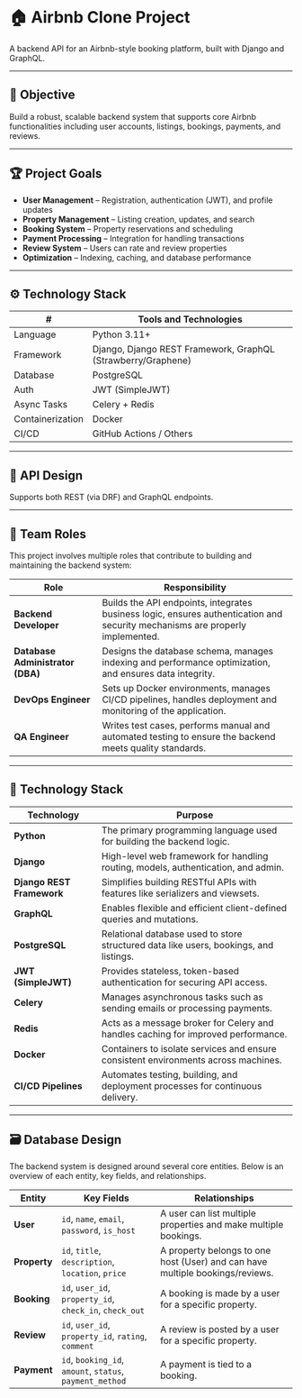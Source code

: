 # 🏠 Airbnb Clone Project

A backend API for an Airbnb-style booking platform, built with Django and GraphQL.

---

## 🚀 Objective

Build a robust, scalable backend system that supports core Airbnb functionalities including user accounts, listings, bookings, payments, and reviews.

---

## 🏆 Project Goals

- **User Management** – Registration, authentication (JWT), and profile updates
- **Property Management** – Listing creation, updates, and search
- **Booking System** – Property reservations and scheduling
- **Payment Processing** – Integration for handling transactions
- **Review System** – Users can rate and review properties
- **Optimization** – Indexing, caching, and database performance

---

## ⚙️ Technology Stack

| #            | Tools and Technologies    |
|--------------|---------------------------|
| Language     | Python 3.11+              |
| Framework    | Django, Django REST Framework, GraphQL (Strawberry/Graphene) |
| Database     | PostgreSQL                |
| Auth         | JWT (SimpleJWT)           |
| Async Tasks  | Celery + Redis            |
| Containerization | Docker                |
| CI/CD        | GitHub Actions / Others   |

---

## 📖 API Design

Supports both REST (via DRF) and GraphQL endpoints.

---

## 👥 Team Roles

This project involves multiple roles that contribute to building and maintaining the backend system:

| Role                | Responsibility                                                                 |
|---------------------|----------------------------------------------------------------------------------|
| **Backend Developer**     | Builds the API endpoints, integrates business logic, ensures authentication and security mechanisms are properly implemented. |
| **Database Administrator (DBA)** | Designs the database schema, manages indexing and performance optimization, and ensures data integrity. |
| **DevOps Engineer**        | Sets up Docker environments, manages CI/CD pipelines, handles deployment and monitoring of the application. |
| **QA Engineer**            | Writes test cases, performs manual and automated testing to ensure the backend meets quality standards. |

---

## 🧱 Technology Stack

| Technology       | Purpose                                                                                  |
|------------------|------------------------------------------------------------------------------------------|
| **Python**       | The primary programming language used for building the backend logic.                    |
| **Django**       | High-level web framework for handling routing, models, authentication, and admin.       |
| **Django REST Framework** | Simplifies building RESTful APIs with features like serializers and viewsets.         |
| **GraphQL**      | Enables flexible and efficient client-defined queries and mutations.                     |
| **PostgreSQL**   | Relational database used to store structured data like users, bookings, and listings.    |
| **JWT (SimpleJWT)** | Provides stateless, token-based authentication for securing API access.                |
| **Celery**       | Manages asynchronous tasks such as sending emails or processing payments.                |
| **Redis**        | Acts as a message broker for Celery and handles caching for improved performance.        |
| **Docker**       | Containers to isolate services and ensure consistent environments across machines.       |
| **CI/CD Pipelines** | Automates testing, building, and deployment processes for continuous delivery.         |


---

## 🗃️ Database Design

The backend system is designed around several core entities. Below is an overview of each entity, key fields, and relationships.

| Entity      | Key Fields                                             | Relationships                                                                 |
|-------------|--------------------------------------------------------|--------------------------------------------------------------------------------|
| **User**    | `id`, `name`, `email`, `password`, `is_host`          | A user can list multiple properties and make multiple bookings.                |
| **Property**| `id`, `title`, `description`, `location`, `price`     | A property belongs to one host (User) and can have multiple bookings/reviews. |
| **Booking** | `id`, `user_id`, `property_id`, `check_in`, `check_out` | A booking is made by a user for a specific property.                          |
| **Review**  | `id`, `user_id`, `property_id`, `rating`, `comment`   | A review is posted by a user for a specific property.                         |
| **Payment** | `id`, `booking_id`, `amount`, `status`, `payment_method` | A payment is tied to a booking.                                               |


